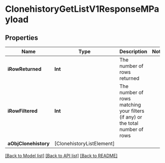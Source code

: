 # ClonehistoryGetListV1ResponseMPayload

## Properties
Name | Type | Description | Notes
------------ | ------------- | ------------- | -------------
**iRowReturned** | **Int** | The number of rows returned | 
**iRowFiltered** | **Int** | The number of rows matching your filters (if any) or the total number of rows | 
**aObjClonehistory** | [ClonehistoryListElement] |  | 

[[Back to Model list]](../README.md#documentation-for-models) [[Back to API list]](../README.md#documentation-for-api-endpoints) [[Back to README]](../README.md)


